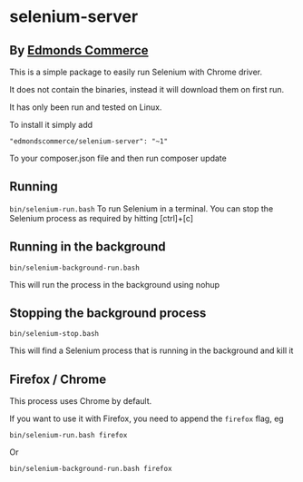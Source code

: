 # selenium-server
## By [Edmonds Commerce](https://www.edmondscommerce.co.uk)

This is a simple package to easily run Selenium with Chrome driver.

It does not contain the binaries, instead it will download them on first run.

It has only been run and tested on Linux.

To install it simply add 

`"edmondscommerce/selenium-server": "~1"`

To your composer.json file and then run composer update


## Running

`bin/selenium-run.bash` To run Selenium in a terminal. You can stop the Selenium process as required by hitting [ctrl]+[c]

## Running in the background

`bin/selenium-background-run.bash`

This will run the process in the background using nohup

## Stopping the background process

`bin/selenium-stop.bash`

This will find a Selenium process that is running in the background and kill it


## Firefox / Chrome

This process uses Chrome by default.

If you want to use it with Firefox, you need to append the `firefox` flag, eg

`bin/selenium-run.bash firefox`

Or

`bin/selenium-background-run.bash firefox`

